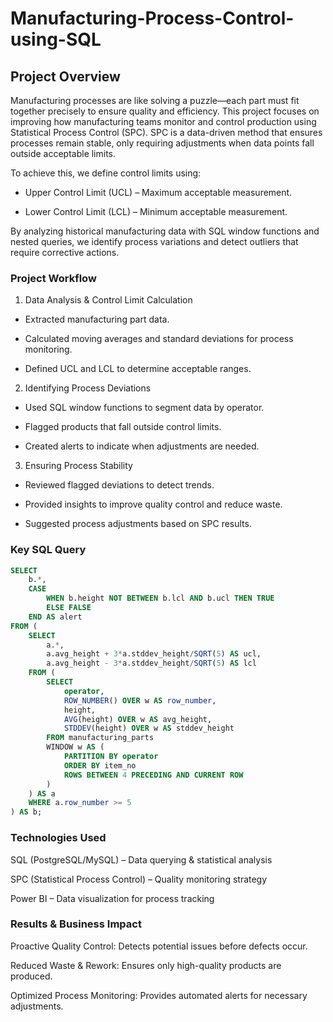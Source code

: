 # Manufacturing-Process-Control-using-SQL

## Project Overview

Manufacturing processes are like solving a puzzle—each part must fit together precisely to ensure quality and efficiency. This project focuses on improving how manufacturing teams monitor and control production using Statistical Process Control (SPC). SPC is a data-driven method that ensures processes remain stable, only requiring adjustments when data points fall outside acceptable limits.

To achieve this, we define control limits using:

- Upper Control Limit (UCL) – Maximum acceptable measurement.

- Lower Control Limit (LCL) – Minimum acceptable measurement.

By analyzing historical manufacturing data with SQL window functions and nested queries, we identify process variations and detect outliers that require corrective actions.

### Project Workflow

1. Data Analysis & Control Limit Calculation

- Extracted manufacturing part data.

- Calculated moving averages and standard deviations for process monitoring.

- Defined UCL and LCL to determine acceptable ranges.

2. Identifying Process Deviations

- Used SQL window functions to segment data by operator.

- Flagged products that fall outside control limits.

- Created alerts to indicate when adjustments are needed.

3. Ensuring Process Stability

- Reviewed flagged deviations to detect trends.

- Provided insights to improve quality control and reduce waste.

- Suggested process adjustments based on SPC results.

### Key SQL Query

```sql
SELECT
    b.*,
    CASE
        WHEN b.height NOT BETWEEN b.lcl AND b.ucl THEN TRUE
        ELSE FALSE
    END AS alert
FROM (
    SELECT
        a.*,
        a.avg_height + 3*a.stddev_height/SQRT(5) AS ucl,
        a.avg_height - 3*a.stddev_height/SQRT(5) AS lcl  
    FROM (
        SELECT
            operator,
            ROW_NUMBER() OVER w AS row_number,
            height,
            AVG(height) OVER w AS avg_height,
            STDDEV(height) OVER w AS stddev_height
        FROM manufacturing_parts
        WINDOW w AS (
            PARTITION BY operator
            ORDER BY item_no
            ROWS BETWEEN 4 PRECEDING AND CURRENT ROW
        )
    ) AS a
    WHERE a.row_number >= 5
) AS b;
```

### Technologies Used

SQL (PostgreSQL/MySQL) – Data querying & statistical analysis

SPC (Statistical Process Control) – Quality monitoring strategy

Power BI – Data visualization for process tracking


### Results & Business Impact

Proactive Quality Control: Detects potential issues before defects occur.

Reduced Waste & Rework: Ensures only high-quality products are produced.

Optimized Process Monitoring: Provides automated alerts for necessary adjustments.
